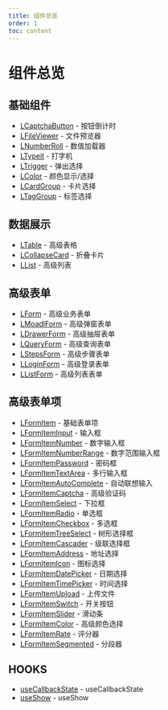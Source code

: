 ```yaml
---
title: 组件总览
order: 1
toc: content
---
```


# 组件总览

## 基础组件

- [LCaptchaButton] - 按钮倒计时
- [LFileViewer] - 文件预览器
- [LNumberRoll] - 数值加载器
- [LTypeit] - 打字机
- [LTrigger] - 弹出选择
- [LColor] - 颜色显示/选择
- [LCardGroup] - 卡片选择
- [LTagGroup] - 标签选择

## 数据展示

- [LTable] - 高级表格
- [LCollapseCard] - 折叠卡片
- [LList] - 高级列表

## 高级表单

- [LForm] - 高级业务表单
- [LMoadlForm] - 高级弹窗表单
- [LDrawerForm] - 高级抽屉表单
- [LQueryForm] - 高级查询表单
- [LStepsForm] - 高级步骤表单
- [LLoginForm] - 高级登录表单
- [LListForm] - 高级列表表单

## 高级表单项

- [LFormItem] - 基础表单项
- [LFormItemInput] - 输入框
- [LFormItemNumber] - 数字输入框
- [LFormItemNumberRange] - 数字范围输入框
- [LFormItemPassword] - 密码框
- [LFormItemTextArea] - 多行输入框
- [LFormItemAutoComplete] - 自动联想输入
- [LFormItemCaptcha] - 高级验证码
- [LFormItemSelect] - 下拉框
- [LFormItemRadio] - 单选框
- [LFormItemCheckbox] - 多选框
- [LFormItemTreeSelect] - 树形选择框
- [LFormItemCascader] - 级联选择框
- [LFormItemAddress] - 地址选择
- [LFormItemIcon] - 图标选择
- [LFormItemDatePicker] - 日期选择
- [LFormItemTimePicker] - 时间选择
- [LFormItemUpload] - 上传文件
- [LFormItemSwitch] - 开关按钮
- [LFormItemSlider] - 滑动条
- [LFormItemColor] - 高级颜色选择
- [LFormItemRate] - 评分器
- [LFormItemSegmented] - 分段器

## HOOKS

- [useCallbackState] - useCallbackState
- [useShow] - useShow

[ltypeit]: /components/typeit
[ltooltip]: /components/tooltip
[lcolor]: /components/color-pick
[ltrigger]: /components/trigger
[lfileviewer]: /components/file-viewer
[lnumberroll]: /components/number-roll
[lcaptchabutton]: /components/captcha-button
[ltable]: /components/table
[llist]: /components/list
[LCollapseCard]: /components/collapse-card
[LCardGroup]: /components/card-group
[LTagGroup]: /components/tag-group
[lform]: /components/form
[lmoadlform]: /components/modal-form
[ldrawerform]: /components/drawer-form
[lqueryform]: /components/query-form
[lstepsform]: /components/steps-form
[lloginform]: /components/login-form
[LListForm]: /components/List-Form
[lformitem]: /components/form-item
[lformiteminput]: components/form-item-input
[lformitemnumber]: /components/lform-number
[LFormItemNumberRange]: /components/form-item-number-range
[lformitempassword]: /components/lform-password
[lformitemtextarea]: /components/lform-text-area
[lformitemautocomplete]: /components/form-item-auto-complete
[lformitemcaptcha]: /components/form-item-captcha
[lformitemselect]: /components/form-item-select
[lformitemradio]: /components/form-item-radio
[lformitemcheckbox]: /components/form-item-checkbox
[lformitemtreeselect]: /components/form-item-tree-select
[lformitemcascader]: /components/form-item-cascader
[lformitemaddress]: /components/form-item-address
[lformitemicon]: /components/form-item-icon
[lformitemdatepicker]: /components/form-item-date-picker
[lformitemtimepicker]: /components/form-item-time-picker
[lformitemupload]: /components/form-item-upload
[lformitemswitch]: /components/form-item-switch
[lformitemslider]: /components/form-item-slider
[lformitemcolor]: /components/form-item-color
[lformitemrate]: /components/form-item-rate
[lformitemsegmented]: /components/form-item-segmented
[useCallbackState]: /components/use-callback-state
[useShow]: /components/use-Show
